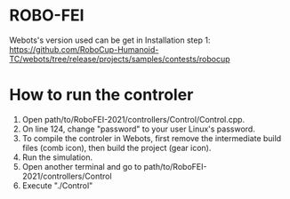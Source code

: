 # ROBO-FEI

Webots's version used can be get in Installation step 1:
https://github.com/RoboCup-Humanoid-TC/webots/tree/release/projects/samples/contests/robocup


# How to run the controler

1. Open path/to/RoboFEI-2021/controllers/Control/Control.cpp.
2. On line 124, change "password" to your user Linux's password.
3. To compile the controler in Webots, first remove the intermediate build files (comb icon), then build the project (gear icon).
4. Run the simulation.
5. Open another terminal and go to path/to/RoboFEI-2021/controllers/Control
6. Execute "./Control"
